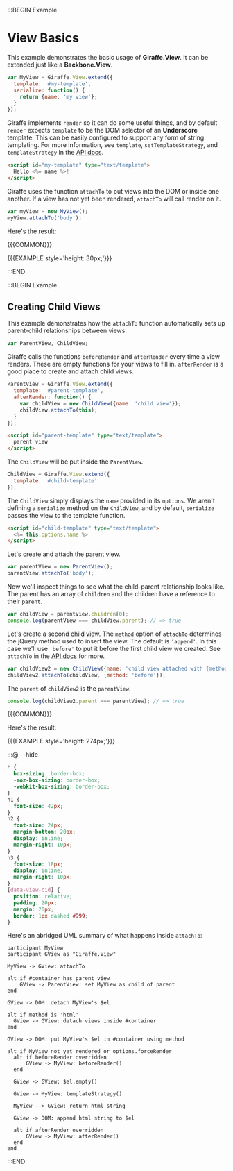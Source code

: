 :::BEGIN Example

# View Basics

This example demonstrates the basic usage of **Giraffe.View**. It can be extended just like a **Backbone.View**.

```js
var MyView = Giraffe.View.extend({
  template: '#my-template',
  serialize: function() {
    return {name: 'my view'};
  }
});
```

Giraffe implements `render` so it can do some useful things, and by default `render` expects `template` to be the DOM selector of an **Underscore** template. This can be easily configured to support any form of string templating. For more information, see `template`, `setTemplateStrategy`, and `templateStrategy` in the [API docs](api.html#View-template).
```html
<script id="my-template" type="text/template">
  Hello <%= name %>!
</script>
```

Giraffe uses the function `attachTo` to put views into the DOM or inside one another. If a view has not yet been rendered, `attachTo` will call render on it.

```js
var myView = new MyView();
myView.attachTo('body');
```

Here's the result:

{{{COMMON}}}

{{{EXAMPLE style='height: 30px;'}}}

:::END


:::BEGIN Example
## Creating Child Views

This example demonstrates how the `attachTo` function automatically sets up parent-child relationships between views.

```js
var ParentView, ChildView;
```

Giraffe calls the functions `beforeRender` and `afterRender` every time a view renders. These are empty functions for your views to fill in. `afterRender` is a good place to create and attach child views.

```js
ParentView = Giraffe.View.extend({
  template: '#parent-template',
  afterRender: function() {
    var childView = new ChildView({name: 'child view'});
    childView.attachTo(this);
  }
});
```

```html
<script id="parent-template" type="text/template">
  parent view
</script>
```

The `ChildView` will be put inside the `ParentView`.

```js
ChildView = Giraffe.View.extend({
  template: '#child-template'
});
```

The `ChildView` simply displays the `name` provided in its `options`. We aren't defining a `serialize` method on the `ChildView`, and by default, `serialize` passes the view to the template function.

```html
<script id="child-template" type="text/template">
  <%= this.options.name %>
</script>
```

Let's create and attach the parent view.

```js
var parentView = new ParentView();
parentView.attachTo('body');
```

Now we'll inspect things to see what the child-parent relationship looks like. The parent has an array of `children` and the children have a reference to their `parent`.

```js
var childView = parentView.children[0];
console.log(parentView === childView.parent); // => true
```

Let's create a second child view. The `method` option of `attachTo` determines the jQuery method used to insert the view. The default is `'append'`. In this case we'll use `'before'` to put it before the first child view we created. See `attachTo` in the [API docs](api.html#View-attachTo) for more.

```js
var childView2 = new ChildView({name: 'child view attached with {method: "before"}'});
childView2.attachTo(childView, {method: 'before'});
```

The `parent` of `childView2` is the `parentView`.

```js
console.log(childView2.parent === parentView); // => true
```

{{{COMMON}}}

Here's the result:

{{{EXAMPLE style='height: 274px;'}}}

:::@ --hide

```css
* {
  box-sizing: border-box;
  -moz-box-sizing: border-box;
  -webkit-box-sizing: border-box;
}
h1 {
  font-size: 42px;
}
h2 {
  font-size: 24px;
  margin-bottom: 20px;
  display: inline;
  margin-right: 10px;
}
h3 {
  font-size: 18px;
  display: inline;
  margin-right: 10px;
}
[data-view-cid] {
  position: relative;
  padding: 20px;
  margin: 20px;
  border: 1px dashed #999;
}
```

Here's an abridged UML summary of what happens inside `attachTo`:

```uml
participant MyView
participant GView as "Giraffe.View"

MyView -> GView: attachTo

alt if #container has parent view
    GView -> ParentView: set MyView as child of parent
end

GView -> DOM: detach MyView's $el

alt if method is 'html'
  GView -> GView: detach views inside #container
end

GView -> DOM: put MyView's $el in #container using method

alt if MyView not yet rendered or options.forceRender
  alt if beforeRender overridden
      GView -> MyView: beforeRender()
  end

  GView -> GView: $el.empty()

  GView -> MyView: templateStrategy()

  MyView --> GView: return html string

  GView -> DOM: append html string to $el

  alt if afterRender overridden
      GView -> MyView: afterRender()
  end
end
```

:::END
